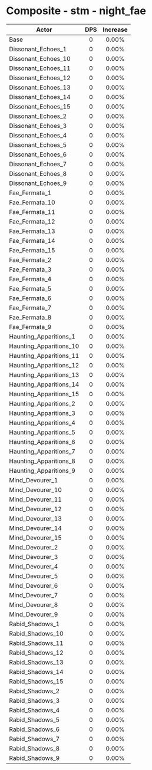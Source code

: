 # Composite - stm - night_fae
| Actor | DPS | Increase |
|---|:---:|:---:|
|Base|0|0.00%|
|Dissonant_Echoes_1|0|0.00%|
|Dissonant_Echoes_10|0|0.00%|
|Dissonant_Echoes_11|0|0.00%|
|Dissonant_Echoes_12|0|0.00%|
|Dissonant_Echoes_13|0|0.00%|
|Dissonant_Echoes_14|0|0.00%|
|Dissonant_Echoes_15|0|0.00%|
|Dissonant_Echoes_2|0|0.00%|
|Dissonant_Echoes_3|0|0.00%|
|Dissonant_Echoes_4|0|0.00%|
|Dissonant_Echoes_5|0|0.00%|
|Dissonant_Echoes_6|0|0.00%|
|Dissonant_Echoes_7|0|0.00%|
|Dissonant_Echoes_8|0|0.00%|
|Dissonant_Echoes_9|0|0.00%|
|Fae_Fermata_1|0|0.00%|
|Fae_Fermata_10|0|0.00%|
|Fae_Fermata_11|0|0.00%|
|Fae_Fermata_12|0|0.00%|
|Fae_Fermata_13|0|0.00%|
|Fae_Fermata_14|0|0.00%|
|Fae_Fermata_15|0|0.00%|
|Fae_Fermata_2|0|0.00%|
|Fae_Fermata_3|0|0.00%|
|Fae_Fermata_4|0|0.00%|
|Fae_Fermata_5|0|0.00%|
|Fae_Fermata_6|0|0.00%|
|Fae_Fermata_7|0|0.00%|
|Fae_Fermata_8|0|0.00%|
|Fae_Fermata_9|0|0.00%|
|Haunting_Apparitions_1|0|0.00%|
|Haunting_Apparitions_10|0|0.00%|
|Haunting_Apparitions_11|0|0.00%|
|Haunting_Apparitions_12|0|0.00%|
|Haunting_Apparitions_13|0|0.00%|
|Haunting_Apparitions_14|0|0.00%|
|Haunting_Apparitions_15|0|0.00%|
|Haunting_Apparitions_2|0|0.00%|
|Haunting_Apparitions_3|0|0.00%|
|Haunting_Apparitions_4|0|0.00%|
|Haunting_Apparitions_5|0|0.00%|
|Haunting_Apparitions_6|0|0.00%|
|Haunting_Apparitions_7|0|0.00%|
|Haunting_Apparitions_8|0|0.00%|
|Haunting_Apparitions_9|0|0.00%|
|Mind_Devourer_1|0|0.00%|
|Mind_Devourer_10|0|0.00%|
|Mind_Devourer_11|0|0.00%|
|Mind_Devourer_12|0|0.00%|
|Mind_Devourer_13|0|0.00%|
|Mind_Devourer_14|0|0.00%|
|Mind_Devourer_15|0|0.00%|
|Mind_Devourer_2|0|0.00%|
|Mind_Devourer_3|0|0.00%|
|Mind_Devourer_4|0|0.00%|
|Mind_Devourer_5|0|0.00%|
|Mind_Devourer_6|0|0.00%|
|Mind_Devourer_7|0|0.00%|
|Mind_Devourer_8|0|0.00%|
|Mind_Devourer_9|0|0.00%|
|Rabid_Shadows_1|0|0.00%|
|Rabid_Shadows_10|0|0.00%|
|Rabid_Shadows_11|0|0.00%|
|Rabid_Shadows_12|0|0.00%|
|Rabid_Shadows_13|0|0.00%|
|Rabid_Shadows_14|0|0.00%|
|Rabid_Shadows_15|0|0.00%|
|Rabid_Shadows_2|0|0.00%|
|Rabid_Shadows_3|0|0.00%|
|Rabid_Shadows_4|0|0.00%|
|Rabid_Shadows_5|0|0.00%|
|Rabid_Shadows_6|0|0.00%|
|Rabid_Shadows_7|0|0.00%|
|Rabid_Shadows_8|0|0.00%|
|Rabid_Shadows_9|0|0.00%|
